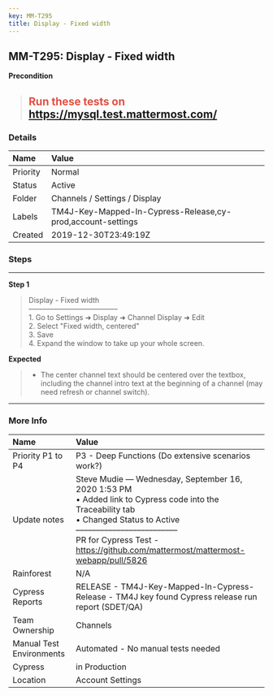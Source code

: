 ```yaml
---
key: MM-T295
title: Display - Fixed width
---
```


## MM-T295: Display - Fixed width

**Precondition**

> <article><h1><span style="color: rgb(226, 80, 65);">Run these tests on</span> <a href="https://mysql.test.mattermost.com/" rel="noopener noreferrer" target="_blank">https://mysql.test.mattermost.com/</a></h1></article>

### Details

| Name     | Value                                                       |
| :------- | :---------------------------------------------------------- |
| Priority | Normal                                                      |
| Status   | Active                                                      |
| Folder   | Channels / Settings / Display                               |
| Labels   | TM4J-Key-Mapped-In-Cypress-Release,cy-prod,account-settings |
| Created  | 2019-12-30T23:49:19Z                                        |

### Steps

<hr/>

**Step 1**

> <article>Display - Fixed width<br />–––––––––––––––––––––––––<br />1. Go to Settings ➜ Display ➜ Channel Display ➜ Edit<br />2. Select "Fixed width, centered"<br />3. Save<br />4. Expand the window to take up your whole screen.</article>

**Expected**

> <article><ul><li>The center channel text should be centered over the textbox, including the channel intro text at the beginning of a channel (may need refresh or channel switch).</li></ul></article>

<hr/>

### More Info

| Name                     | Value                                                                                                                                                                                                                                                                                                                               |
| :----------------------- | :---------------------------------------------------------------------------------------------------------------------------------------------------------------------------------------------------------------------------------------------------------------------------------------------------------------------------------- |
| Priority P1 to P4        | P3 - Deep Functions (Do extensive scenarios work?)                                                                                                                                                                                                                                                                                  |
| Update notes             | Steve Mudie — Wednesday, September 16, 2020 1:53 PM<br>• Added link to Cypress code into the Traceability tab<br>• Changed Status to Active<br>–––––––––––––––––––––––––<br>PR for Cypress Test - <a href="https://github.com/mattermost/mattermost-webapp/pull/5826">https://github.com/mattermost/mattermost-webapp/pull/5826</a> |
| Rainforest               | N/A                                                                                                                                                                                                                                                                                                                                 |
| Cypress Reports          | RELEASE - TM4J-Key-Mapped-In-Cypress-Release - TM4J key found Cypress release run report (SDET/QA)                                                                                                                                                                                                                                  |
| Team Ownership           | Channels                                                                                                                                                                                                                                                                                                                            |
| Manual Test Environments | Automated - No manual tests needed                                                                                                                                                                                                                                                                                                  |
| Cypress                  | in Production                                                                                                                                                                                                                                                                                                                       |
| Location                 | Account Settings                                                                                                                                                                                                                                                                                                                    |

